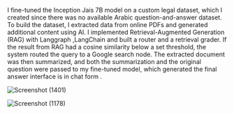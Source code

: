 I fine-tuned the Inception Jais 7B model on a custom legal dataset, which I created since there was no available Arabic question-and-answer dataset. To build the dataset, I extracted data from online PDFs and generated additional content using AI. I implemented Retrieval-Augmented Generation (RAG) with Langgraph ,LangChain and built a router and a retrieval grader. If the result from RAG had a cosine similarity below a set threshold, the system routed the query to a Google search node. The extracted document was then summarized, and both the summarization and the original question were passed to my fine-tuned model, which generated the final answer interface is in chat form .



![Screenshot (1401)](https://github.com/user-attachments/assets/7750c67a-471b-4c4a-bb8f-eae65b4440d9)



![Screenshot (1178)](https://github.com/user-attachments/assets/1e4540d5-6bd0-49a6-994c-7b661ff1b2a3)
